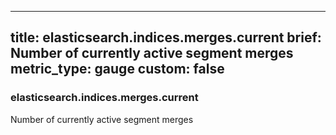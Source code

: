 
---
title: elasticsearch.indices.merges.current
brief: Number of currently active segment merges
metric_type: gauge
custom: false
---
### elasticsearch.indices.merges.current

Number of currently active segment merges
